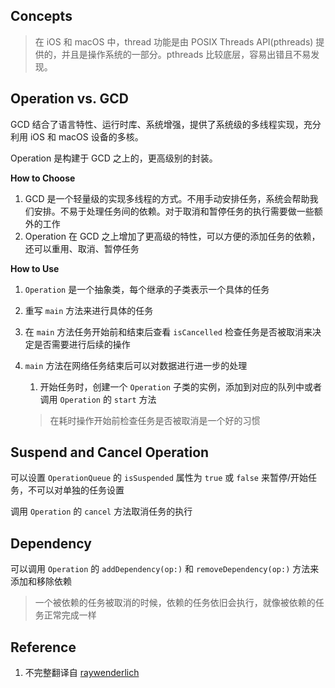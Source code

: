 ## Concepts

> 在 iOS 和 macOS 中，thread 功能是由 POSIX Threads API(pthreads) 提供的，并且是操作系统的一部分。pthreads 比较底层，容易出错且不易发现。

## Operation vs. GCD

GCD 结合了语言特性、运行时库、系统增强，提供了系统级的多线程实现，充分利用 iOS 和 macOS 设备的多核。

Operation 是构建于 GCD 之上的，更高级别的封装。

**How to Choose**

1. GCD 是一个轻量级的实现多线程的方式。不用手动安排任务，系统会帮助我们安排。不易于处理任务间的依赖。对于取消和暂停任务的执行需要做一些额外的工作
2. Operation 在 GCD 之上增加了更高级的特性，可以方便的添加任务的依赖，还可以重用、取消、暂停任务

**How to Use**

1. `Operation` 是一个抽象类，每个继承的子类表示一个具体的任务

2. 重写 `main` 方法来进行具体的任务

3. 在 `main` 方法任务开始前和结束后查看 `isCancelled` 检查任务是否被取消来决定是否需要进行后续的操作

4. `main` 方法在网络任务结束后可以对数据进行进一步的处理

   1. 开始任务时，创建一个 `Operation` 子类的实例，添加到对应的队列中或者调用 `Operation` 的 `start` 方法

   > 在耗时操作开始前检查任务是否被取消是一个好的习惯

## Suspend and Cancel Operation

可以设置 `OperationQueue` 的 `isSuspended` 属性为 `true` 或 `false` 来暂停/开始任务，不可以对单独的任务设置

调用 `Operation` 的 `cancel` 方法取消任务的执行

## Dependency

可以调用 `Operation` 的 `addDependency(op:)` 和 `removeDependency(op:)` 方法来添加和移除依赖

> 一个被依赖的任务被取消的时候，依赖的任务依旧会执行，就像被依赖的任务正常完成一样

## Reference

1. 不完整翻译自 [raywenderlich](https://www.raywenderlich.com/5293-operation-and-operationqueue-tutorial-in-swift)